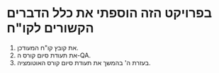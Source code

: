 # בפרויקט הזה הוספתי את כלל הדברים הקשורים לקו"ח
1. את קובץ קו"ח המעודכן.
2. את תעודת סיום קורס ה-QA.
3. בעזרת ה' בהמשך את תעודת סיום קורס האוטומציה.
